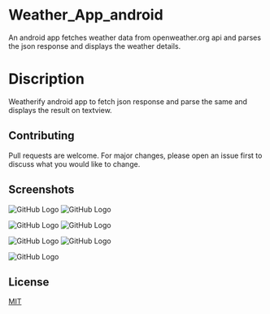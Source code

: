 # Weather_App_android
An android app fetches weather data from openweather.org api and parses the json response and displays the weather details.

# Discription
Weatherify android app to fetch json response and parse the same and displays the result on textview.


## Contributing
Pull requests are welcome. For major changes, please open an issue first to discuss what you would like to change.

## Screenshots
![GitHub Logo](/screenshots/1.jpg)              ![GitHub Logo](/screenshots/7.jpg)

![GitHub Logo](/screenshots/2.jpg)              ![GitHub Logo](/screenshots/6.jpg)

![GitHub Logo](/screenshots/3.jpg)              ![GitHub Logo](/screenshots/5.jpg)

![GitHub Logo](/screenshots/4.jpg)

## License
[MIT](https://choosealicense.com/licenses/mit/)
